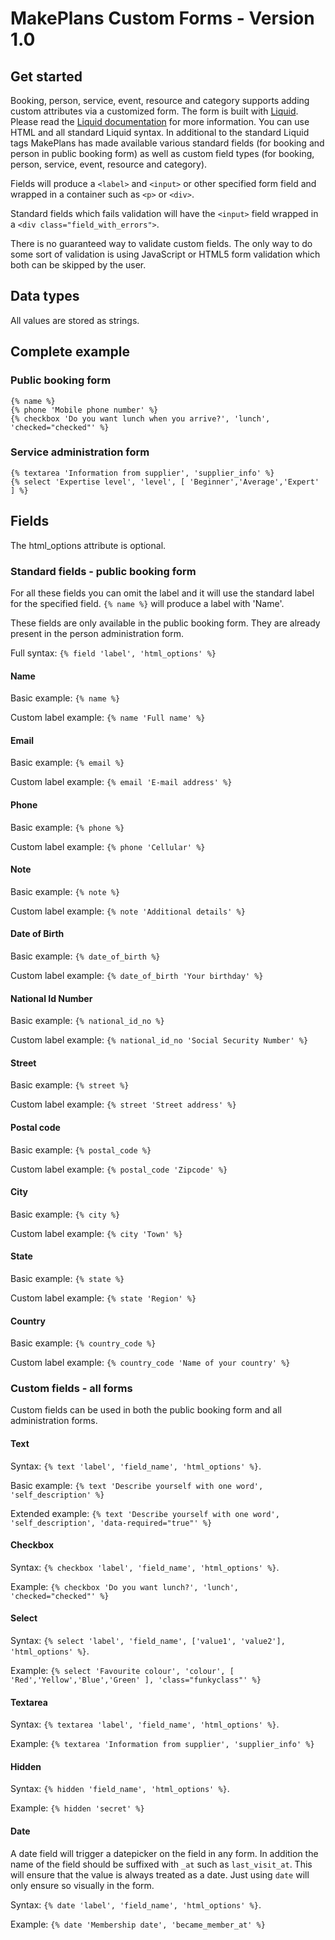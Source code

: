 # MakePlans Custom Forms - Version 1.0

## Get started

Booking, person, service, event, resource and category supports adding custom attributes via a customized form. The form is built with [Liquid](http://liquidmarkup.org). Please read the [Liquid documentation](https://github.com/Shopify/liquid/wiki) for more information. You can use HTML and all standard Liquid syntax. In additional to the standard Liquid tags MakePlans has made available various standard fields (for booking and person in public booking form) as well as custom field types (for booking, person, service, event, resource and category).

Fields will produce a `<label>` and `<input>` or other specified form field and wrapped in a container such as `<p>` or `<div>`.

Standard fields which fails validation will have the `<input>` field wrapped in a `<div class="field_with_errors">`.

There is no guaranteed way to validate custom fields. The only way to do some sort of validation is using JavaScript or HTML5 form validation which both can be skipped by the user.

## Data types

All values are stored as strings.

## Complete example

### Public booking form

```
{% name %}
{% phone 'Mobile phone number' %}
{% checkbox 'Do you want lunch when you arrive?', 'lunch', 'checked="checked"' %}
```

### Service administration form

```
{% textarea 'Information from supplier', 'supplier_info' %}
{% select 'Expertise level', 'level', [ 'Beginner','Average','Expert' ] %}
```

## Fields

The html_options attribute is optional.

### Standard fields - public booking form

For all these fields you can omit the label and it will use the standard label for the specified field. `{% name %}` will produce a label with 'Name'.

These fields are only available in the public booking form. They are already present in the person administration form.

Full syntax: `{% field 'label', 'html_options' %}`

#### Name

Basic example: `{% name %}`

Custom label example: `{% name 'Full name' %}`

#### Email

Basic example: `{% email %}`

Custom label example: `{% email 'E-mail address' %}`

#### Phone

Basic example: `{% phone %}`

Custom label example: `{% phone 'Cellular' %}`

#### Note

Basic example: `{% note %}`

Custom label example: `{% note 'Additional details' %}`

#### Date of Birth

Basic example: `{% date_of_birth %}`

Custom label example: `{% date_of_birth 'Your birthday' %}`

#### National Id Number

Basic example: `{% national_id_no %}`

Custom label example: `{% national_id_no 'Social Security Number' %}`

#### Street

Basic example: `{% street %}`

Custom label example: `{% street 'Street address' %}`

#### Postal code

Basic example: `{% postal_code %}`

Custom label example: `{% postal_code 'Zipcode' %}`

#### City

Basic example: `{% city %}`

Custom label example: `{% city 'Town' %}`

#### State

Basic example: `{% state %}`

Custom label example: `{% state 'Region' %}`

#### Country

Basic example: `{% country_code %}`

Custom label example: `{% country_code 'Name of your country' %}`

### Custom fields - all forms

Custom fields can be used in both the public booking form and all administration forms.

#### Text

Syntax: `{% text 'label', 'field_name', 'html_options' %}`.

Basic example: `{% text 'Describe yourself with one word', 'self_description' %}`

Extended example: `{% text 'Describe yourself with one word', 'self_description', 'data-required="true"' %}`

#### Checkbox

Syntax: `{% checkbox 'label', 'field_name', 'html_options' %}`.

Example: `{% checkbox 'Do you want lunch?', 'lunch', 'checked="checked"' %}`

#### Select

Syntax: `{% select 'label', 'field_name', ['value1', 'value2'], 'html_options' %}`.

Example: `{% select 'Favourite colour', 'colour', [ 'Red','Yellow','Blue','Green' ], 'class="funkyclass"' %}`

#### Textarea

Syntax: `{% textarea 'label', 'field_name', 'html_options' %}`.

Example: `{% textarea 'Information from supplier', 'supplier_info' %}`

#### Hidden

Syntax: `{% hidden 'field_name', 'html_options' %}`.

Example: `{% hidden 'secret' %}`

#### Date

A date field will trigger a datepicker on the field in any form. In addition the name of the field should be suffixed with `_at` such as `last_visit_at`. This will ensure that the value is always treated as a date. Just using `date` will only ensure so visually in the form.

Syntax: `{% date 'label', 'field_name', 'html_options' %}`.

Example: `{% date 'Membership date', 'became_member_at' %}`